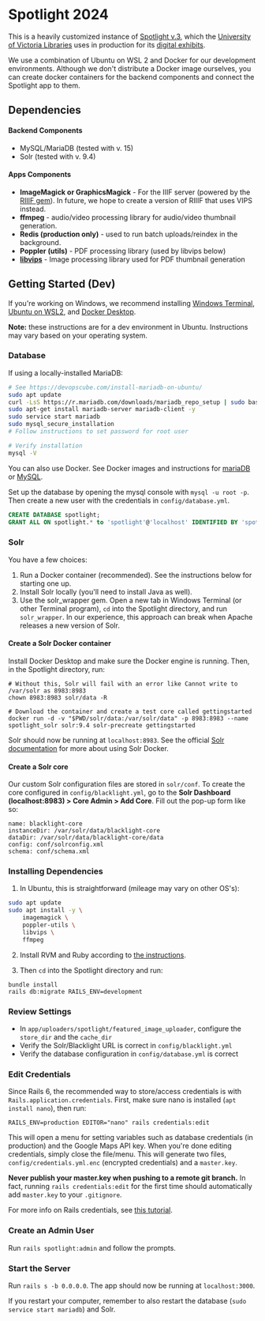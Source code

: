 # Spotlight 2024

This is a heavily customized instance of [Spotlight v.3](https://github.com/projectblacklight/spotlight), which the [University of Victoria Libraries](https://www.uvic.ca/library/) uses in production for its [digital exhibits](https://exhibits.library.uvic.ca/).

We use a combination of Ubuntu on WSL 2 and Docker for our development environments. Although we don't distribute a Docker image ourselves, you can create docker containers for the backend components and connect the Spotlight app to them.

## Dependencies

#### Backend Components
* MySQL/MariaDB (tested with v. 15)
* Solr (tested with v. 9.4)

#### Apps Components
* **ImageMagick or GraphicsMagick** - For the IIIF server (powered by the [RIIIF gem](https://github.com/sul-dlss/riiif)). In future, we hope to create a version of RIIIF that uses VIPS instead.
* **ffmpeg** - audio/video processing library for audio/video thumbnail generation.
* **Redis (production only)** - used to run batch uploads/reindex in the background.
* **Poppler (utils)** - PDF processing library (used by libvips below)
* **[libvips](https://www.libvips.org/)** - Image processing library used for PDF thumbnail generation

## Getting Started (Dev)

If you're working on Windows, we recommend installing [Windows Terminal](https://apps.microsoft.com/detail/9N0DX20HK701?hl=en-US&gl=US), [Ubuntu on WSL2](https://canonical-ubuntu-wsl.readthedocs-hosted.com/en/latest/guides/install-ubuntu-wsl2/), and [Docker Desktop](https://www.docker.com/products/docker-desktop/).

**Note:** these instructions are for a dev environment in Ubuntu. Instructions may vary based on your operating system.

### Database

If using a locally-installed MariaDB:

```bash
# See https://devopscube.com/install-mariadb-on-ubuntu/
sudo apt update
curl -LsS https://r.mariadb.com/downloads/mariadb_repo_setup | sudo bash
sudo apt-get install mariadb-server mariadb-client -y
sudo service start mariadb
sudo mysql_secure_installation
# Follow instructions to set password for root user

# Verify installation
mysql -V
```

You can also use Docker. See Docker images and instructions for [mariaDB](https://hub.docker.com/r/bitnami/mariadb) or [MySQL](https://hub.docker.com/_/mysql).

Set up the database by opening the mysql console with `mysql -u root -p`. Then create a new user with the credentials in `config/database.yml`.

```sql
CREATE DATABASE spotlight;
GRANT ALL ON spotlight.* to 'spotlight'@'localhost' IDENTIFIED BY 'spotlight';
```

### Solr

You have a few choices:
1. Run a Docker container (recommended). See the instructions below for starting one up.
2. Install Solr locally (you'll need to install Java as well).
3. Use the solr_wrapper gem. Open a new tab in Windows Terminal (or other Terminal program), `cd` into the Spotlight directory, and run `solr_wrapper`. In our experience, this approach can break when Apache releases a new version of Solr.

#### Create a Solr Docker container

Install Docker Desktop and make sure the Docker engine is running. Then, in the Spotlight directory, run:

```
# Without this, Solr will fail with an error like Cannot write to /var/solr as 8983:8983
chown 8983:8983 solr/data -R

# Download the container and create a test core called gettingstarted
docker run -d -v "$PWD/solr/data:/var/solr/data" -p 8983:8983 --name spotlight_solr solr:9.4 solr-precreate gettingstarted
```

Solr should now be running at `localhost:8983`. See the official [Solr documentation](https://solr.apache.org/guide/solr/latest/deployment-guide/solr-in-docker.html) for more about using Solr Docker.

#### Create a Solr core

Our custom Solr configuration files are stored in `solr/conf`. To create the core configured in `config/blacklight.yml`, go to the **Solr Dashboard (localhost:8983) > Core Admin > Add Core**. Fill out the pop-up form like so:

```
name: blacklight-core
instanceDir: /var/solr/data/blacklight-core
dataDir: /var/solr/data/blacklight-core/data
config: conf/solrconfig.xml
schema: conf/schema.xml
```

### Installing Dependencies

1. In Ubuntu, this is straightforward (mileage may vary on other OS's):

```bash
sudo apt update
sudo apt install -y \
    imagemagick \
    poppler-utils \
    libvips \
    ffmpeg
```

2. Install RVM and Ruby according to [the instructions](https://rvm.io/rvm/install).

3. Then `cd` into the Spotlight directory and run:

```
bundle install
rails db:migrate RAILS_ENV=development
```

### Review Settings
* In `app/uploaders/spotlight/featured_image_uploader`, configure the `store_dir` and the `cache_dir`
* Verify the Solr/Blacklight URL is correct in `config/blacklight.yml`
* Verify the database configuration in `config/database.yml` is correct

### Edit Credentials

Since Rails 6, the recommended way to store/access credentials is with `Rails.application.credentials`. First, make sure nano is installed (`apt install nano`), then run:

`RAILS_ENV=production EDITOR="nano" rails credentials:edit`

This will open a menu for setting variables such as database credentials (in production) and the Google Maps API key. When you're done editing credentials, simply close the file/menu. This will generate two files, `config/credentials.yml.enc` (encrypted credentials) and a `master.key`.

**Never publish your master.key when pushing to a remote git branch.** In fact, running `rails credentials:edit` for the first time should automatically add `master.key` to your `.gitignore`.

For more info on Rails credentials, see [this tutorial](https://webcrunch.com/posts/the-complete-guide-to-ruby-on-rails-encrypted-credentials).

### Create an Admin User

Run `rails spotlight:admin` and follow the prompts.

### Start the Server

Run `rails s -b 0.0.0.0`. The app should now be running at `localhost:3000`.

If you restart your computer, remember to also restart the database (`sudo service start mariadb`) and Solr.

